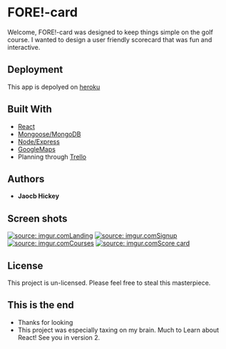 # FORE!-card

Welcome, FORE!-card was designed to keep things simple on the golf course. I wanted to design a user friendly scorecard that was fun and interactive. 


## Deployment

This app is depolyed on [heroku](https://fore-card.herokuapp.com/)

## Built With

* [React](https://reactjs.org/)
* [Mongoose/MongoDB](https://mongoosejs.com/)
* [Node/Express](https://expressjs.com/)
* [GoogleMaps](https://developers.google.com/maps/documentation/javascript/tutorial)
* Planning through [Trello](https://trello.com/b/aQziq4Gr/fore-card)

## Authors

* **Jaocb Hickey**

## Screen shots

<a href="https://imgur.com/uBOEQ6i"><img src="https://i.imgur.com/uBOEQ6i.png" title="source: imgur.com" />Landing</a>
<a href="https://imgur.com/LfW9Wmr"><img src="https://i.imgur.com/LfW9Wmr.png" title="source: imgur.com" />Signup</a>
<a href="https://imgur.com/70q93Z8"><img src="https://i.imgur.com/70q93Z8.png" title="source: imgur.com" />Courses</a>
<a href="https://imgur.com/8CwKrxj"><img src="https://i.imgur.com/8CwKrxj.png" title="source: imgur.com" />Score card</a>

## License

This project is un-licensed. Please feel free to steal this masterpiece. 

## This is the end

* Thanks for looking
* This project was especially taxing on my brain. Much to Learn about React! See you in version 2.

